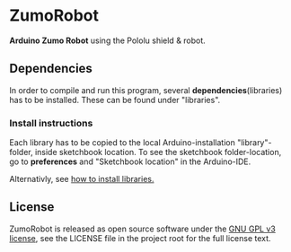 # ZumoRobot
**Arduino Zumo Robot** using the Pololu shield & robot.

## Dependencies
In order to compile and run this program, several **dependencies**(libraries) has to be installed.
These can be found under "libraries".

### Install instructions
Each library has to be copied to the local Arduino-installation "library"-folder, inside sketchbook location. To see the sketchbook folder-location, go to **preferences** and "Sketchbook location" in the Arduino-IDE.

Alternativly, see [how to install libraries.](https://www.arduino.cc/en/Guide/Libraries)

## License
ZumoRobot is released as open source software under the [GNU GPL v3 license](http://www.gnu.org/copyleft/gpl.html), see the LICENSE file in the project root for the full license text.

